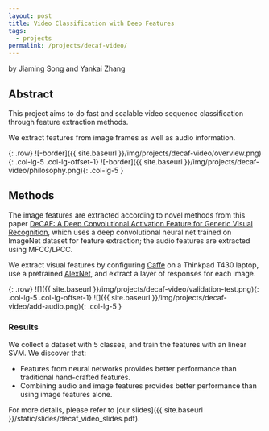 ```yaml
---
layout: post
title: Video Classification with Deep Features
tags:
  - projects
permalink: /projects/decaf-video/
---
```

by Jiaming Song and Yankai Zhang

## Abstract

This project aims to do fast and scalable video sequence classification through feature extraction methods.

We extract features from image frames as well as audio information.

{: .row}
![-border]({{ site.baseurl }}/img/projects/decaf-video/overview.png){: .col-lg-5 .col-lg-offset-1}
![-border]({{ site.baseurl }}/img/projects/decaf-video/philosophy.png){: .col-lg-5 }

## Methods

The image features are extracted according to novel methods
from this paper
[DeCAF: A Deep Convolutional Activation Feature for Generic Visual Recognition](http://arxiv.org/pdf/1310.1531v1.pdf),
which uses a deep convolutional neural net trained on ImageNet dataset for feature extraction;
the audio features are extracted using MFCC/LPCC.

We extract visual features by configuring [Caffe](http://caffe.berkeleyvision.org/)
on a Thinkpad T430 laptop, use a pretrained
[AlexNet](http://www.cs.toronto.edu/~fritz/absps/imagenet.pdf), and extract a layer of
responses for each image.

{: .row}
![]({{ site.baseurl }}/img/projects/decaf-video/validation-test.png){: .col-lg-5 .col-lg-offset-1}
![]({{ site.baseurl }}/img/projects/decaf-video/add-audio.png){: .col-lg-5 }

### Results
We collect a dataset with 5 classes, and train the features with an linear SVM. We discover that:

- Features from neural networks provides better performance than traditional hand-crafted features.
- Combining audio and image features provides better performance than using image features alone.

For more details, please refer to [our slides]({{ site.baseurl }}/static/slides/decaf_video_slides.pdf).